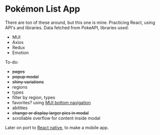 # Pokémon List App

There are ton of these around, but this one is mine.
Practicing React, using API's and libraries.
Data fetched from PokeAPI, libraries used:

- MUI
- Axios
- Redux
- Emotion

To-do:

- ~~pages~~
- ~~popup modal~~
- ~~shiny variations~~
- regions
- types
- filter by region, types
- favorites? using [MUI bottom navigation](https://mui.com/material-ui/react-bottom-navigation/)
- abilities
- ~~change or display larger pics in modal~~
- scrollable overflow for content inside modal

Later on port to [React native](https://reactnative.dev), to make a mobile app.
